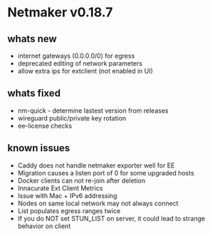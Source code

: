 # Netmaker v0.18.7

## whats new
- internet gateways (0.0.0.0/0) for egress
- deprecated editing of network parameters
- allow extra ips for extclient (not enabled in UI)
    
## whats fixed
- nm-quick - determine lastest version from releases
- wireguard public/private key rotation
- ee-license checks

## known issues
- Caddy does not handle netmaker exporter well for EE
- Migration causes a listen port of 0 for some upgraded hosts
- Docker clients can not re-join after deletion
- Innacurate Ext Client Metrics 
- Issue with Mac + IPv6 addressing
- Nodes on same local network may not always connect
- List populates egress ranges twice
- If you do NOT set STUN_LIST on server, it could lead to strange behavior on client
